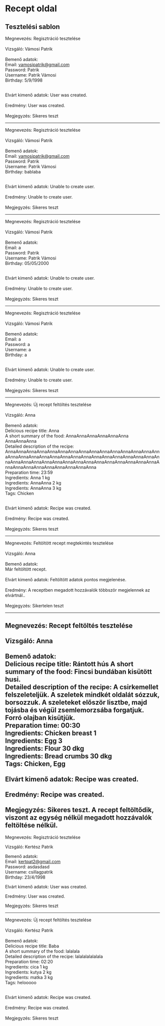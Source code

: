 # Recept oldal

Tesztelési sablon
---
Megnevezés: Regisztráció tesztelése </br>
 </br>
Vizsgáló: Vámosi Patrik</br>
 </br>
Bemenő adatok: </br>
Email: vamosipatrik@gmail.com </br>
                Password: Patrik  </br>
                Username: Patrik Vámosi  </br>
                Birthday: 5/9/1998  </br>

 </br>
Elvárt kimenő adatok: User was created. </br>
 </br>
Eredmény:  User was created.</br>
 </br>
Megjegyzés:  Sikeres teszt </br>

---

Megnevezés: Regisztráció tesztelése </br>
 </br>
Vizsgáló: Vámosi Patrik</br>
 </br>
Bemenő adatok: </br>
Email: vamosipatrik@gmail.com </br>
                Password: Patrik  </br>
                Username: Patrik Vámosi  </br>
                Birthday: bablaba  </br>

 </br>
Elvárt kimenő adatok: Unable to create user. </br>
 </br>
Eredmény:  Unable to create user.</br>
 </br>
Megjegyzés:  Sikeres teszt </br>

---

Megnevezés: Regisztráció tesztelése </br>
 </br>
Vizsgáló: Vámosi Patrik</br>
 </br>
Bemenő adatok:</br>
Email: a </br>
                Password: Patrik  </br>
                Username: Patrik Vámosi  </br>
                Birthday: 05/05/2000  </br>

 </br>
Elvárt kimenő adatok: Unable to create user. </br>
 </br>
Eredmény:  Unable to create user.</br>
 </br>
Megjegyzés:  Sikeres teszt </br>


---

Megnevezés: Regisztráció tesztelése </br>
 </br>
Vizsgáló: Vámosi Patrik</br>
 </br>
Bemenő adatok:</br>
Email: a </br>
                Password: a  </br>
                Username: a  </br>
                Birthday: a  </br>

 </br>
Elvárt kimenő adatok: Unable to create user. </br>
 </br>
Eredmény:  Unable to create user.</br>
 </br>
Megjegyzés:  Sikeres teszt </br>

---

Megnevezés: Új recept feltöltés tesztelése </br>
 </br>
Vizsgáló: Anna</br>
 </br>
Bemenő adatok: </br>
Delicious recipe title: Anna </br>
                A short summary of the food: AnnaAnnaAnnaAnnaAnnaAnna AnnaAnnaAnna  </br>
                Detailed description of the recipe: AnnaAnnaAnnaAnnaAnnaAnnaAnnaAnnaAnnaAnnaAnnaAnnaAnnaAnnaAnnaAnnaAnnaAnnaAnnaAnnaAnnaAnnaAnnaAnnaAnnaAnnaAnnaAnnaAnnaAnnaAnnaAnnaAnnaAnnaAnnaAnnaAnnaAnnaAnnaAnnaAnnaAnnaAnnaAnnaAnnaAnnaAnnaAnnaAnnaAnnaAnnaAnnaAnna</br>
                Preparation time: 23:59  </br>
                Ingredients: Anna 1 kg </br>
                Ingredients: AnnaAnna 2 kg </br>
                Ingredients: AnnaAnna 3 kg </br>
                Tags: Chicken </br>

 </br>
Elvárt kimenő adatok: Recipe was created. </br>
 </br>
Eredmény:   Recipe was created.</br>
 </br>
Megjegyzés:  Sikeres teszt </br>

---

Megnevezés: Feltöltött recept megtekintés tesztelése </br>
 </br>
Vizsgáló: Anna</br>
 </br>
Bemenő adatok: </br>
 Már feltöltött recept.</br>
 </br>
Elvárt kimenő adatok: Feltöltött adatok pontos megjelenése. </br>
 </br>
Eredmény: A receptben megadott hozzávalók többször megjelennek az elvártnál..</br>
 </br>
Megjegyzés:  Sikertelen teszt </br>

---

Megnevezés: Recept feltöltés tesztelése </br>
 </br>
Vizsgáló: Anna</br>
 </br>
Bemenő adatok: </br>
Delicious recipe title: Rántott hús
 A short summary of the food: Fincsi bundában kisütött husi.  </br>
                Detailed description of the recipe: A csirkemellet felszeleteljük.
A szeletek mindkét oldalát sózzuk, borsozzuk.
A szeleteket először lisztbe, majd tojásba és végül zsemlemorzsába forgatjuk.
Forró olajban kisütjük.</br>
                Preparation time: 00:30  </br>
                Ingredients: Chicken breast 1 </br>
                Ingredients: Egg 3 </br>
                Ingredients: Flour 30 dkg </br>
                Ingredients: Bread crumbs 30 dkg</br>
                Tags: Chicken, Egg</br>
 </br>
Elvárt kimenő adatok: Recipe was created. </br>
 </br>
Eredmény: Recipe was created.</br>
 </br>
Megjegyzés:  Sikeres teszt. A recept feltöltődik, viszont az egység nélkül megadott hozzávalók feltöltése nélkül.  </br>
---------------------------------------------
Megnevezés: Regisztráció tesztelése

Vizsgáló: Kertész Patrik</br>

Bemenő adatok:</br>
Email: kertpat2@gmail.com</br>
Password: asdasdasd</br>
Username: csillagpatrik</br>
Birthday: 23/4/1998</br>


Elvárt kimenő adatok: User was created.</br>

Eredmény: User was created.</br>

Megjegyzés: Sikeres teszt</br>

-------------------------------------
Megnevezés: Új recept feltöltés tesztelése </br>
 </br>
Vizsgáló: Kertész Patrik</br>
 </br>
Bemenő adatok: </br>
Delicious recipe title: Baba </br>
                A short summary of the food: lalalala  </br>
                Detailed description of the recipe: lalalalalalalala</br>
                Preparation time: 02:20  </br>
                Ingredients: cica 1 kg </br>
                Ingredients: kutya 2 kg </br>
                Ingredients: matka 3 kg </br>
                Tags: helooooo </br>

 </br>
Elvárt kimenő adatok: Recipe was created. </br>
 </br>
Eredmény:   Recipe was created.</br>
 </br>
Megjegyzés:  Sikeres teszt </br>
